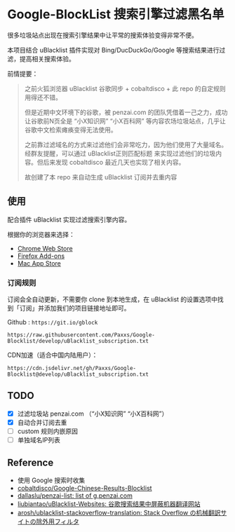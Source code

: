 # Google-BlockList 搜索引擎过滤黑名单

很多垃圾站点出现在搜索引擎结果中让平常的搜索体验变得非常不便。

本项目结合 uBlacklist 插件实现对 Bing/DucDuckGo/Google 等搜索结果进行过滤，提高相关搜索体验。

前情提要：

> 之前火狐浏览器 uBlacklist 谷歌同步 + cobaltdisco + 此 repo 的自定规则用得还不错。
> 
> 但是近期中文环境下的谷歌，被 penzai.com 的团队凭借着一己之力，成功让谷歌前N页全是 “小X知识网” “小X百科网” 等内容农场垃圾站点，几乎让谷歌中文检索瘫痪变得无法使用。
> 
> 之前靠过滤域名的方式来过滤他们会非常吃力，因为他们使用了大量域名。经群友提醒，可以通过 uBlacklist正则匹配标题 来实现过滤他们的垃圾内容。但后来发现 cobaltdisco 最近几天也实现了相关内容。
> 
> 故创建了本 repo 来自动生成 uBlacklist 订阅并去重内容


## 使用

配合插件 uBlacklist 实现过滤搜索引擎内容。

根据你的浏览器来选择：

- [Chrome Web Store](https://chrome.google.com/webstore/detail/ublacklist/pncfbmialoiaghdehhbnbhkkgmjanfhe)
- [Firefox Add-ons](https://addons.mozilla.org/en-US/firefox/addon/ublacklist/)
- [Mac App Store](https://apps.apple.com/app/ublacklist-for-safari/id1547912640)

### 订阅规则

订阅会全自动更新，不需要你 clone 到本地生成，在 uBlacklist 的设置选项中找到「订阅」并添加我们的项目链接地址即可。

Github : `https://git.io/gblock`

```
https://raw.githubusercontent.com/Paxxs/Google-Blocklist/develop/uBlacklist_subscription.txt
```

CDN加速（适合中国内陆用户）：

```shell
https://cdn.jsdelivr.net/gh/Paxxs/Google-Blocklist@develop/uBlacklist_subscription.txt
```

## TODO

- [x] 过滤垃圾站 penzai.com （“小X知识网” “小X百科网”）
- [x] 自动合并订阅去重
- [ ] custom 规则内嵌原因
- [ ] 单独域名IP列表

## Reference

- 使用 Google 搜索时收集
- [cobaltdisco/Google-Chinese-Results-Blocklist](https://github.com/cobaltdisco/Google-Chinese-Results-Blocklist)
- [dallaslu/penzai-list: list of g.penzai.com](https://github.com/dallaslu/penzai-list)
- [liubiantao/uBlacklist-Websites: 谷歌搜索结果中屏蔽机器翻译网站](https://github.com/liubiantao/uBlacklist-Websites)
- [arosh/ublacklist-stackoverflow-translation: Stack Overflow の机械翻訳サイトの除外用フィルタ](https://github.com/arosh/ublacklist-stackoverflow-translation)
